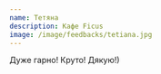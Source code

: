 ```yaml
---
name: Тетяна
description: Кафе Ficus
image: /image/feedbacks/tetiana.jpg
---
```


Дуже гарно! Круто! Дякую!)
